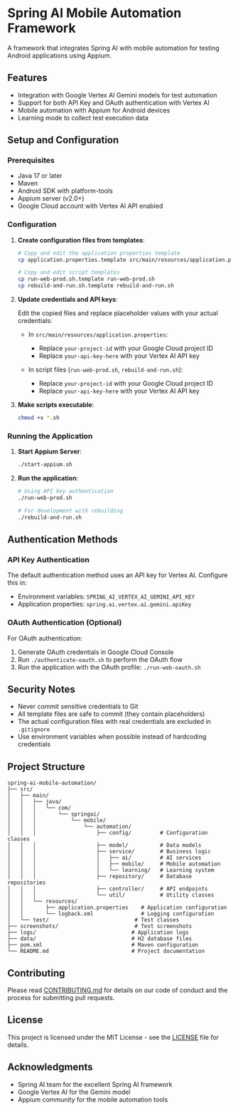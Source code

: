 # Spring AI Mobile Automation Framework

A framework that integrates Spring AI with mobile automation for testing Android applications using Appium.

## Features

- Integration with Google Vertex AI Gemini models for test automation
- Support for both API Key and OAuth authentication with Vertex AI
- Mobile automation with Appium for Android devices
- Learning mode to collect test execution data

## Setup and Configuration

### Prerequisites

- Java 17 or later
- Maven
- Android SDK with platform-tools
- Appium server (v2.0+)
- Google Cloud account with Vertex AI API enabled

### Configuration

1. **Create configuration files from templates**:

   ```bash
   # Copy and edit the application properties template
   cp application.properties.template src/main/resources/application.properties
   
   # Copy and edit script templates
   cp run-web-prod.sh.template run-web-prod.sh
   cp rebuild-and-run.sh.template rebuild-and-run.sh
   ```

2. **Update credentials and API keys**:

   Edit the copied files and replace placeholder values with your actual credentials:
   
   - In `src/main/resources/application.properties`:
     - Replace `your-project-id` with your Google Cloud project ID
     - Replace `your-api-key-here` with your Vertex AI API key
   
   - In script files (`run-web-prod.sh`, `rebuild-and-run.sh`):
     - Replace `your-project-id` with your Google Cloud project ID
     - Replace `your-api-key-here` with your Vertex AI API key

3. **Make scripts executable**:

   ```bash
   chmod +x *.sh
   ```

### Running the Application

1. **Start Appium Server**:

   ```bash
   ./start-appium.sh
   ```

2. **Run the application**:

   ```bash
   # Using API key authentication
   ./run-web-prod.sh
   
   # For development with rebuilding
   ./rebuild-and-run.sh
   ```

## Authentication Methods

### API Key Authentication

The default authentication method uses an API key for Vertex AI. Configure this in:
- Environment variables: `SPRING_AI_VERTEX_AI_GEMINI_API_KEY`
- Application properties: `spring.ai.vertex.ai.gemini.apiKey`

### OAuth Authentication (Optional)

For OAuth authentication:
1. Generate OAuth credentials in Google Cloud Console
2. Run `./authenticate-oauth.sh` to perform the OAuth flow
3. Run the application with the OAuth profile: `./run-web-oauth.sh`

## Security Notes

- Never commit sensitive credentials to Git
- All template files are safe to commit (they contain placeholders)
- The actual configuration files with real credentials are excluded in `.gitignore`
- Use environment variables when possible instead of hardcoding credentials

## Project Structure

```
spring-ai-mobile-automation/
├── src/
│   ├── main/
│   │   ├── java/
│   │   │   └── com/
│   │   │       └── springai/
│   │   │           └── mobile/
│   │   │               └── automation/
│   │   │                   ├── config/         # Configuration classes
│   │   │                   ├── model/          # Data models
│   │   │                   ├── service/        # Business logic
│   │   │                   │   ├── ai/         # AI services
│   │   │                   │   ├── mobile/     # Mobile automation
│   │   │                   │   └── learning/   # Learning system
│   │   │                   ├── repository/     # Database repositories
│   │   │                   ├── controller/     # API endpoints
│   │   │                   └── util/           # Utility classes
│   │   └── resources/
│   │       ├── application.properties    # Application configuration
│   │       └── logback.xml               # Logging configuration
│   └── test/                           # Test classes
├── screenshots/                        # Test screenshots
├── logs/                              # Application logs
├── data/                              # H2 database files
├── pom.xml                            # Maven configuration
└── README.md                          # Project documentation
```

## Contributing

Please read [CONTRIBUTING.md](CONTRIBUTING.md) for details on our code of conduct and the process for submitting pull requests.

## License

This project is licensed under the MIT License - see the [LICENSE](LICENSE) file for details.

## Acknowledgments

- Spring AI team for the excellent Spring AI framework
- Google Vertex AI for the Gemini model
- Appium community for the mobile automation tools 